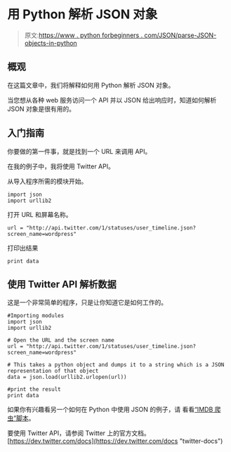 # 用 Python 解析 JSON 对象

> 原文:[https://www . python forbeginners . com/JSON/parse-JSON-objects-in-python](https://www.pythonforbeginners.com/json/parse-json-objects-in-python)

## 概观

在这篇文章中，我们将解释如何用 Python 解析 JSON 对象。

当您想从各种 web 服务访问一个 API
并以 JSON 给出响应时，知道如何解析 JSON 对象是很有用的。

## 入门指南

你要做的第一件事，就是找到一个 URL 来调用 API。

在我的例子中，我将使用 Twitter API。

从导入程序所需的模块开始。

```
import json
import urllib2 
```

打开 URL 和屏幕名称。

```
url = "http://api.twitter.com/1/statuses/user_timeline.json?screen_name=wordpress" 
```

打印出结果

```
print data 
```

## 使用 Twitter API 解析数据

这是一个非常简单的程序，只是让你知道它是如何工作的。

```
#Importing modules
import json
import urllib2

# Open the URL and the screen name
url = "http://api.twitter.com/1/statuses/user_timeline.json?screen_name=wordpress"

# This takes a python object and dumps it to a string which is a JSON representation of that object
data = json.load(urllib2.urlopen(url))

#print the result
print data 
```

如果你有兴趣看另一个如何在 Python 中使用 JSON 的例子，请
看看[“IMDB 爬虫”脚本](https://www.pythonforbeginners.com/code-snippets-source-code/imdb-crawler)。

要使用 Twitter API，请参阅 Twitter 上的官方文档。
[https://dev.twitter.com/docs](https://dev.twitter.com/docs "twitter-docs")